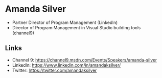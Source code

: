 # Amanda Silver

- Partner Director of Program Management (LinkedIn)
- Director of Program Management in Visual Studio building tools (channel9)

## Links
- Channel 9: https://channel9.msdn.com/Events/Speakers/amanda-silver
- LinkedIn: https://www.linkedin.com/in/amandaksilver/
- Twitter: https://twitter.com/amandaksilver
